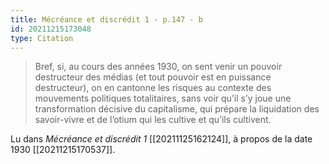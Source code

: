 ```yaml
---
title: Mécréance et discrédit 1 - p.147 - b
id: 20211215173048
type: Citation
---
```


> Bref, si, au cours des années 1930, on sent venir un pouvoir destructeur des médias (et tout pouvoir est en puissance destructeur), on en cantonne les risques au contexte des mouvements politiques totalitaires, sans voir qu’il s’y joue une transformation décisive du capitalisme, qui prépare la liquidation des savoir-vivre et de l’otium qui les cultive et qu’ils cultivent.

Lu dans *Mécréance et discrédit 1* [[20211125162124]], à propos de la date 1930 [[20211215170537]].